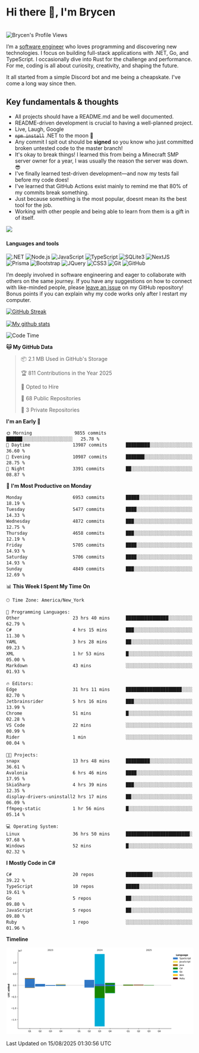 # Hi there 👋, I'm Brycen

<br>
<img src="https://komarev.com/ghpvc/?username=BrycensRanch" alt="Brycen's Profile Views" />

I’m a [software engineer](https://en.wikipedia.org/wiki/Software_engineering) who loves programming and discovering new technologies. I focus on building full-stack applications with .NET, Go, and TypeScript. I occasionally dive into Rust for the challenge and performance. For me, coding is all about curiosity, creativity, and shaping the future.

It all started from a simple Discord bot and me being a cheapskate. I've come a long way since then.

## Key fundamentals & thoughts

- All projects should have a README.md and be well documented.
- README-driven development is crucial to having a well-planned project.
- Live, Laugh, Google
- ~~`npm install`~~ .NET to the moon 🚀
- Any commit I spit out should be **signed** so you know who just committed broken untested code to the master branch!
- It's okay to break things! I learned this from being a Minecraft SMP server owner for a year, I was usually the reason the server was down. 😎
- I've finally learned test-driven development—and now my tests fail before my code does!
- I've learned that GitHub Actions exist mainly to remind me that 80% of my commits break something.
- Just because something is the most popular, doesnt mean its the best tool for the job.
- Working with other people and being able to learn from them is a gift in of itself.

<img src="https://res.cloudinary.com/practicaldev/image/fetch/s--OoBLh7-Q--/c_limit%2Cf_auto%2Cfl_progressive%2Cq_auto%2Cw_880/https://cdn-images-1.medium.com/max/1614/1%2A8BlqJ8lNVZzuRjAg1mZ50w.png" height="400"/>

<h4>Languages and tools</h4>
<p>
  <img src="https://img.shields.io/badge/.NET-%23512BD4.svg?&style=for-the-badge&logo=dotnet&logoColor=white" alt=".NET" />
  <img src="https://img.shields.io/badge/node.js%20-%2343853D.svg?&style=for-the-badge&logo=node.js&logoColor=white" alt="Node.js" />
  <img src="https://img.shields.io/badge/javascript%20-%23323330.svg?&style=for-the-badge&logo=javascript&logoColor=%23F7DF1E" alt="JavaScript" />
  <img src="https://img.shields.io/badge/typescript%20-%23323330.svg?&style=for-the-badge&logo=typescript&logoColor=#3467eb" alt="TypeScript" />
  <img src="https://img.shields.io/badge/sqlite3%20-%23323330.svg?&style=for-the-badge&logo=sqlite&logoColor=#3467eb" alt="SQLite3" />
  <img src="https://img.shields.io/badge/Next.JS%20-%23323330.svg?&style=for-the-badge&logo=next.js&logoColor=#3467eb" alt="NextJS" />
  <img src="https://img.shields.io/badge/Prisma%20-%23323330.svg?&style=for-the-badge&logo=prisma&logoColor=#3467eb" alt="Prisma" />
  <img src="https://img.shields.io/badge/bootstrap%20-%23323330.svg?&style=for-the-badge&logo=bootstrap" alt="Bootstrap" />
  <img src="https://img.shields.io/badge/jquery%20-%23323330.svg?&style=for-the-badge&logo=jquery" alt="JQuery" />
  <img src="https://img.shields.io/badge/css3%20-%23323330.svg?&style=for-the-badge&logo=css3" alt="CSS3" />
  <img src="https://img.shields.io/badge/git%20-%23323330.svg?&style=for-the-badge&logo=git" alt="Git" />
  <img src="https://img.shields.io/badge/github%20-%23323330.svg?&style=for-the-badge&logo=github" alt="GitHub" />
</p>

I’m deeply involved in software engineering and eager to collaborate with others on the same journey. If you have any suggestions on how to connect with like-minded people, please [leave an issue](https://github.com/BrycensRanch/BrycensRanch/issues/new) on my GitHub repository! Bonus points if you can explain why my code works only after I restart my computer. 

<p><a href="https://git.io/streak-stats"><img src=https://github-readme-streak-stats-eight.vercel.app?user=BrycensRanch&amp;theme=dark&amp;hide_border=true&fire=EB5454&amp;ring=0CEB19" alt="GitHub Streak"></a></p>

<a href="https://github.com/anuraghazra/github-readme-stats">
  <img align="center" src="https://github-readme-stats.anuraghazra1.vercel.app/api?username=BrycensRanch&show_icons=true&line_height=27&include_all_commits=true" alt="My github stats" />
</a>

<!--START_SECTION:waka-->
![Code Time](http://img.shields.io/badge/Code%20Time-2%2C525%20hrs%2046%20mins-blue)

**🐱 My GitHub Data** 

> 📦 2.1 MB Used in GitHub's Storage 
 > 
> 🏆 811 Contributions in the Year 2025
 > 
> 💼 Opted to Hire
 > 
> 📜 68 Public Repositories 
 > 
> 🔑 3 Private Repositories 
 > 
**I'm an Early 🐤** 

```text
🌞 Morning                9855 commits        ██████░░░░░░░░░░░░░░░░░░░   25.78 % 
🌆 Daytime                13987 commits       █████████░░░░░░░░░░░░░░░░   36.60 % 
🌃 Evening                10987 commits       ███████░░░░░░░░░░░░░░░░░░   28.75 % 
🌙 Night                  3391 commits        ██░░░░░░░░░░░░░░░░░░░░░░░   08.87 % 
```
📅 **I'm Most Productive on Monday** 

```text
Monday                   6953 commits        █████░░░░░░░░░░░░░░░░░░░░   18.19 % 
Tuesday                  5477 commits        ████░░░░░░░░░░░░░░░░░░░░░   14.33 % 
Wednesday                4872 commits        ███░░░░░░░░░░░░░░░░░░░░░░   12.75 % 
Thursday                 4658 commits        ███░░░░░░░░░░░░░░░░░░░░░░   12.19 % 
Friday                   5705 commits        ████░░░░░░░░░░░░░░░░░░░░░   14.93 % 
Saturday                 5706 commits        ████░░░░░░░░░░░░░░░░░░░░░   14.93 % 
Sunday                   4849 commits        ███░░░░░░░░░░░░░░░░░░░░░░   12.69 % 
```


📊 **This Week I Spent My Time On** 

```text
🕑︎ Time Zone: America/New_York

💬 Programming Languages: 
Other                    23 hrs 40 mins      ████████████████░░░░░░░░░   62.79 % 
C#                       4 hrs 15 mins       ███░░░░░░░░░░░░░░░░░░░░░░   11.30 % 
YAML                     3 hrs 28 mins       ██░░░░░░░░░░░░░░░░░░░░░░░   09.23 % 
XML                      1 hr 53 mins        █░░░░░░░░░░░░░░░░░░░░░░░░   05.00 % 
Markdown                 43 mins             ░░░░░░░░░░░░░░░░░░░░░░░░░   01.93 % 

🔥 Editors: 
Edge                     31 hrs 11 mins      █████████████████████░░░░   82.70 % 
Jetbrainsrider           5 hrs 16 mins       ███░░░░░░░░░░░░░░░░░░░░░░   13.99 % 
Chrome                   51 mins             █░░░░░░░░░░░░░░░░░░░░░░░░   02.28 % 
VS Code                  22 mins             ░░░░░░░░░░░░░░░░░░░░░░░░░   00.99 % 
Rider                    1 min               ░░░░░░░░░░░░░░░░░░░░░░░░░   00.04 % 

🐱‍💻 Projects: 
snapx                    13 hrs 48 mins      █████████░░░░░░░░░░░░░░░░   36.61 % 
Avalonia                 6 hrs 46 mins       ████░░░░░░░░░░░░░░░░░░░░░   17.95 % 
SkiaSharp                4 hrs 39 mins       ███░░░░░░░░░░░░░░░░░░░░░░   12.35 % 
display-drivers-uninstall2 hrs 17 mins       ██░░░░░░░░░░░░░░░░░░░░░░░   06.09 % 
ffmpeg-static            1 hr 56 mins        █░░░░░░░░░░░░░░░░░░░░░░░░   05.14 % 

💻 Operating System: 
Linux                    36 hrs 50 mins      ████████████████████████░   97.68 % 
Windows                  52 mins             █░░░░░░░░░░░░░░░░░░░░░░░░   02.32 % 
```

**I Mostly Code in C#** 

```text
C#                       20 repos            ██████████░░░░░░░░░░░░░░░   39.22 % 
TypeScript               10 repos            █████░░░░░░░░░░░░░░░░░░░░   19.61 % 
Go                       5 repos             ██░░░░░░░░░░░░░░░░░░░░░░░   09.80 % 
JavaScript               5 repos             ██░░░░░░░░░░░░░░░░░░░░░░░   09.80 % 
Ruby                     1 repo              ░░░░░░░░░░░░░░░░░░░░░░░░░   01.96 % 
```



**Timeline**

![Lines of Code chart](https://raw.githubusercontent.com/BrycensRanch/BrycensRanch/main/assets/bar_graph.png)


 Last Updated on 15/08/2025 01:30:56 UTC
<!--END_SECTION:waka-->

<!--
**BrycensRanch/BrycensRanch** is a ✨ _special_ ✨ repository because its `README.md` (this file) appears on your GitHub profile.

Here are some ideas to get you started:

- 🔭 I’m currently working on ...
- 🌱 I’m currently learning ...
- 👯 I’m looking to collaborate on ...
- 🤔 I’m looking for help with ...
- 💬 Ask me about ...
- 📫 How to reach me: ...
- 😄 Pronouns: ...
- ⚡ Fun fact: ...
-->
